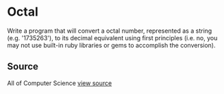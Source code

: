 # Octal

Write a program that will convert a octal number, represented as a string (e.g. '1735263'), to its decimal equivalent using first principles (i.e. no, you may not use built-in ruby libraries or gems to accomplish the conversion).



## Source

All of Computer Science [view source](http://www.wolframalpha.com/input/?i=base+8)
